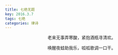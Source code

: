 ```yaml
---
title: 七绝无题
key: 2016.3.7
tags: 七绝
categories: 律诗
---
```


<p align="center">老来无事弄寒酸，紧抱酒瓶寻清欢。
</p>
<p align="center">唤醒夜蛙助我乐，呱呱歌调一口干。
</p>
<p align="center"></br>
</p>
